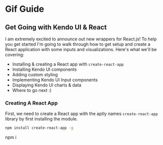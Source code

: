 # Gif Guide
## Get Going with Kendo UI & React

I am extremely excited to announce out new wrappers for React.js! To help you get started I'm going to walk through how to get setup and create a React application with some inputs and visualizations. Here's what we'll be covering:

- Installing & creating a React app with `create-react-app`
- Installing Kendo UI components
- Adding custom styling
- Implementing Kendo UI Input components
- Displaying Kendo UI charts & data
- Where to go next :)

### Creating A React App

First, we need to create a React app with the aptly names `create-react-app` library by first installing the module.

```bash
npm install create-react-app -g
```

npm i
